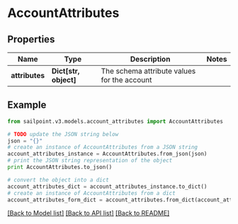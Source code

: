 # AccountAttributes


## Properties
Name | Type | Description | Notes
------------ | ------------- | ------------- | -------------
**attributes** | **Dict[str, object]** | The schema attribute values for the account | 

## Example

```python
from sailpoint.v3.models.account_attributes import AccountAttributes

# TODO update the JSON string below
json = "{}"
# create an instance of AccountAttributes from a JSON string
account_attributes_instance = AccountAttributes.from_json(json)
# print the JSON string representation of the object
print AccountAttributes.to_json()

# convert the object into a dict
account_attributes_dict = account_attributes_instance.to_dict()
# create an instance of AccountAttributes from a dict
account_attributes_form_dict = account_attributes.from_dict(account_attributes_dict)
```
[[Back to Model list]](../README.md#documentation-for-models) [[Back to API list]](../README.md#documentation-for-api-endpoints) [[Back to README]](../README.md)


